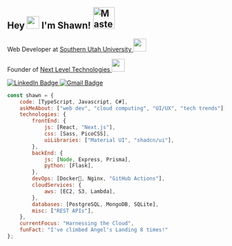 <h2>Hey <img src="https://github.com/sciencepal/sciencepal/blob/master/assets/Hi.gif" width="29px"> I'm Shawn! <img src="https://media.tenor.com/ilCBXZZ3CCMAAAAi/halo-master-chief.gif" width="50" alt="Master Chief performing Orange Justice"></h2>
<p>Web Developer at <a href="https://suu.edu/">Southern Utah University
</a><img src="https://i.giphy.com/media/v1.Y2lkPTc5MGI3NjExNG43eDRvbWJoem94ZXczYnd0OWtzbG0xd3NoMzRrNnh1bjVtejQ1bCZlcD12MV9pbnRlcm5hbF9naWZfYnlfaWQmY3Q9cw/bV3EE0vBfb6ghxEVfD/giphy.gif" width="30"> </p>
<p>Founder of <a href="https://nextlevelweb.tech/">Next Level Technologies
</a><img src="https://media.giphy.com/media/WUlplcMpOCEmTGBtBW/giphy.gif" width="30"> </p>
<div id="badges">
  <a href="https://www.linkedin.com/in/shawnwerber">
    <img src="https://img.shields.io/badge/LinkedIn-blue?style=for-the-badge&logo=linkedin&logoColor=white" alt="LinkedIn Badge"/>
  </a>
  <a href="mailto:shawnthewerber@gmail.com">
    <img src="https://img.shields.io/badge/Gmail-D14836?style=for-the-badge&logo=gmail&logoColor=white" alt="Gmail Badge"/>
  </a>
</div>

<!--
<p align="center"> 
  Visitors count<br>
  <img src="https://profile-counter.glitch.me/thewerbinator/count.svg" />
</p>
-->

<!-- <a href="https://profile.codersrank.io/user/thewerbinator">![](https://cr-ss-service.azurewebsites.net/api/ScreenShot?widget=summary&username=thewerbinator)</a> -->

```javascript
const shawn = {
    code: [TypeScript, Javascript, C#],
    askMeAbout: ["web dev", "cloud computing", "UI/UX", "tech trends"],
    technologies: {
        frontEnd: {
            js: [React, "Next.js"],
            css: [Sass, PicoCSS],
            uiLibraries: ["Material UI", "shadcn/ui"],
        },
        backEnd: {
            js: [Node, Express, Prisma],
            python: [Flask],
        },
        devOps: [Docker🐳, Nginx, "GitHub Actions"],
        cloudServices: {
            aws: [EC2, S3, Lambda],
        },
        databases: [PostgreSQL, MongoDB, SQLite],
        misc: ["REST APIs"],
    },
    currentFocus: "Harnessing the Cloud",
    funFact: "I've climbed Angel's Landing 8 times!"
};
```
